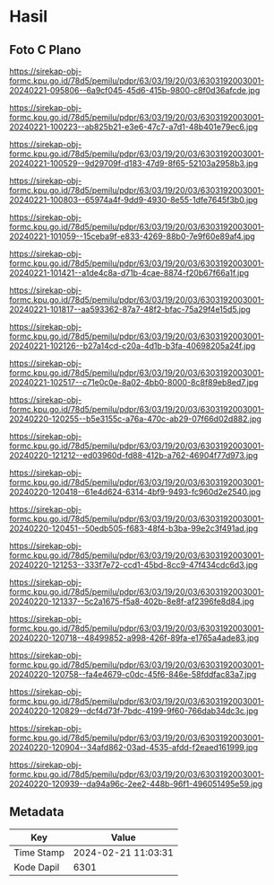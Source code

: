 # Hasil

## Foto C Plano

https://sirekap-obj-formc.kpu.go.id/78d5/pemilu/pdpr/63/03/19/20/03/6303192003001-20240221-095806--6a9cf045-45d6-415b-9800-c8f0d36afcde.jpg

https://sirekap-obj-formc.kpu.go.id/78d5/pemilu/pdpr/63/03/19/20/03/6303192003001-20240221-100223--ab825b21-e3e6-47c7-a7d1-48b401e79ec6.jpg

https://sirekap-obj-formc.kpu.go.id/78d5/pemilu/pdpr/63/03/19/20/03/6303192003001-20240221-100529--9d29709f-d183-47d9-8f65-52103a2958b3.jpg

https://sirekap-obj-formc.kpu.go.id/78d5/pemilu/pdpr/63/03/19/20/03/6303192003001-20240221-100803--65974a4f-9dd9-4930-8e55-1dfe7645f3b0.jpg

https://sirekap-obj-formc.kpu.go.id/78d5/pemilu/pdpr/63/03/19/20/03/6303192003001-20240221-101059--15ceba9f-e833-4269-88b0-7e9f60e89af4.jpg

https://sirekap-obj-formc.kpu.go.id/78d5/pemilu/pdpr/63/03/19/20/03/6303192003001-20240221-101421--a1de4c8a-d71b-4cae-8874-f20b67f66a1f.jpg

https://sirekap-obj-formc.kpu.go.id/78d5/pemilu/pdpr/63/03/19/20/03/6303192003001-20240221-101817--aa593362-87a7-48f2-bfac-75a29f4e15d5.jpg

https://sirekap-obj-formc.kpu.go.id/78d5/pemilu/pdpr/63/03/19/20/03/6303192003001-20240221-102126--b27a14cd-c20a-4d1b-b3fa-40698205a24f.jpg

https://sirekap-obj-formc.kpu.go.id/78d5/pemilu/pdpr/63/03/19/20/03/6303192003001-20240221-102517--c71e0c0e-8a02-4bb0-8000-8c8f89eb8ed7.jpg

https://sirekap-obj-formc.kpu.go.id/78d5/pemilu/pdpr/63/03/19/20/03/6303192003001-20240220-120255--b5e3155c-a76a-470c-ab29-07f66d02d882.jpg

https://sirekap-obj-formc.kpu.go.id/78d5/pemilu/pdpr/63/03/19/20/03/6303192003001-20240220-121212--ed03960d-fd88-412b-a762-46904f77d973.jpg

https://sirekap-obj-formc.kpu.go.id/78d5/pemilu/pdpr/63/03/19/20/03/6303192003001-20240220-120418--61e4d624-6314-4bf9-9493-fc960d2e2540.jpg

https://sirekap-obj-formc.kpu.go.id/78d5/pemilu/pdpr/63/03/19/20/03/6303192003001-20240220-120451--50edb505-f683-48f4-b3ba-99e2c3f491ad.jpg

https://sirekap-obj-formc.kpu.go.id/78d5/pemilu/pdpr/63/03/19/20/03/6303192003001-20240220-121253--333f7e72-ccd1-45bd-8cc9-47f434cdc6d3.jpg

https://sirekap-obj-formc.kpu.go.id/78d5/pemilu/pdpr/63/03/19/20/03/6303192003001-20240220-121337--5c2a1675-f5a8-402b-8e8f-af2396fe8d84.jpg

https://sirekap-obj-formc.kpu.go.id/78d5/pemilu/pdpr/63/03/19/20/03/6303192003001-20240220-120718--48499852-a998-426f-89fa-e1765a4ade83.jpg

https://sirekap-obj-formc.kpu.go.id/78d5/pemilu/pdpr/63/03/19/20/03/6303192003001-20240220-120758--fa4e4679-c0dc-45f6-846e-58fddfac83a7.jpg

https://sirekap-obj-formc.kpu.go.id/78d5/pemilu/pdpr/63/03/19/20/03/6303192003001-20240220-120829--dcf4d73f-7bdc-4199-9f60-766dab34dc3c.jpg

https://sirekap-obj-formc.kpu.go.id/78d5/pemilu/pdpr/63/03/19/20/03/6303192003001-20240220-120904--34afd862-03ad-4535-afdd-f2eaed161999.jpg

https://sirekap-obj-formc.kpu.go.id/78d5/pemilu/pdpr/63/03/19/20/03/6303192003001-20240220-120939--da94a96c-2ee2-448b-96f1-496051495e59.jpg


## Metadata

| Key        | Value               |
| ---------- | ------------------- |
| Time Stamp | 2024-02-21 11:03:31 |
| Kode Dapil | 6301                |



